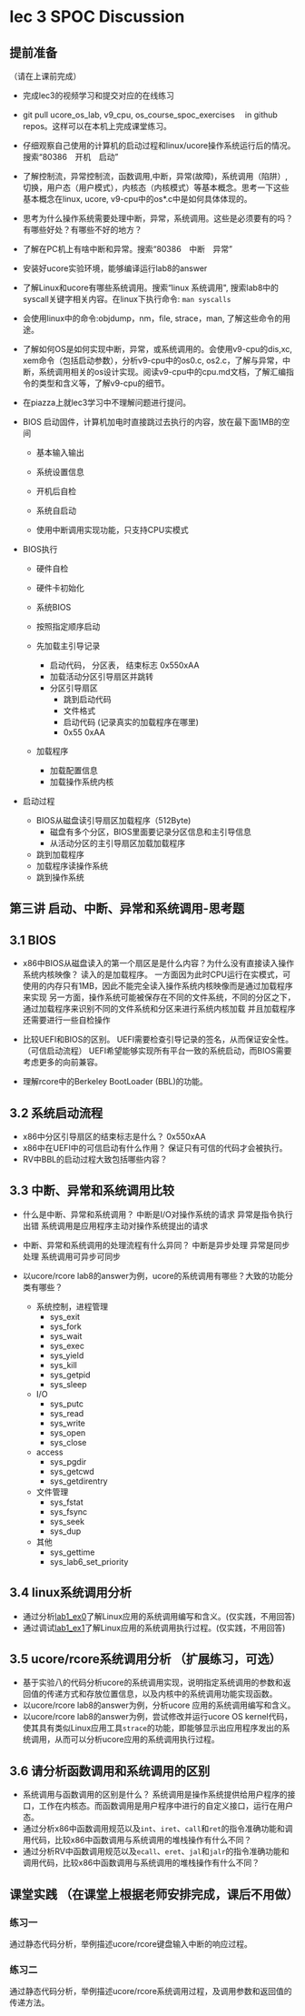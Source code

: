 # lec 3 SPOC Discussion

## **提前准备**
（请在上课前完成）


 - 完成lec3的视频学习和提交对应的在线练习
 - git pull ucore_os_lab, v9_cpu, os_course_spoc_exercises  　in github repos。这样可以在本机上完成课堂练习。
 - 仔细观察自己使用的计算机的启动过程和linux/ucore操作系统运行后的情况。搜索“80386　开机　启动”
 - 了解控制流，异常控制流，函数调用,中断，异常(故障)，系统调用（陷阱）,切换，用户态（用户模式），内核态（内核模式）等基本概念。思考一下这些基本概念在linux, ucore, v9-cpu中的os*.c中是如何具体体现的。
 - 思考为什么操作系统需要处理中断，异常，系统调用。这些是必须要有的吗？有哪些好处？有哪些不好的地方？
 - 了解在PC机上有啥中断和异常。搜索“80386　中断　异常”
 - 安装好ucore实验环境，能够编译运行lab8的answer
 - 了解Linux和ucore有哪些系统调用。搜索“linux 系统调用", 搜索lab8中的syscall关键字相关内容。在linux下执行命令: ```man syscalls```
 - 会使用linux中的命令:objdump，nm，file, strace，man, 了解这些命令的用途。
 - 了解如何OS是如何实现中断，异常，或系统调用的。会使用v9-cpu的dis,xc, xem命令（包括启动参数），分析v9-cpu中的os0.c, os2.c，了解与异常，中断，系统调用相关的os设计实现。阅读v9-cpu中的cpu.md文档，了解汇编指令的类型和含义等，了解v9-cpu的细节。
 - 在piazza上就lec3学习中不理解问题进行提问。


- BIOS 启动固件，计算机加电时直接跳过去执行的内容，放在最下面1MB的空间
	- 基本输入输出
	- 系统设置信息
	- 开机后自检
	- 系统自启动

	- 使用中断调用实现功能，只支持CPU实模式

- BIOS执行
	- 硬件自检
	- 硬件卡初始化
	- 系统BIOS
	- 按照指定顺序启动

	- 先加载主引导记录
		- 启动代码， 分区表， 结束标志 0x550xAA
		- 加载活动分区引导扇区并跳转
		- 分区引导扇区
			- 跳到启动代码
			- 文件格式
			- 启动代码 (记录真实的加载程序在哪里)
			- 0x55 0xAA
	- 加载程序
		- 加载配置信息
		- 加载操作系统内核


- 启动过程
	- BIOS从磁盘读引导扇区加载程序（512Byte)
		- 磁盘有多个分区，BIOS里面要记录分区信息和主引导信息
		- 从活动分区的主引导扇区加载加载程序
	- 跳到加载程序
	- 加载程序读操作系统
	- 跳到操作系统




## 第三讲 启动、中断、异常和系统调用-思考题

## 3.1 BIOS
-  x86中BIOS从磁盘读入的第一个扇区是是什么内容？为什么没有直接读入操作系统内核映像？
读入的是加载程序。
一方面因为此时CPU运行在实模式，可使用的内存只有1MB，因此不能完全读入操作系统内核映像而是通过加载程序来实现
另一方面，操作系统可能被保存在不同的文件系统，不同的分区之下，通过加载程序来识别不同的文件系统和分区来进行系统内核加载
并且加载程序还需要进行一些自检操作

- 比较UEFI和BIOS的区别。
UEFI需要检查引导记录的签名，从而保证安全性。（可信启动流程）
UEFI希望能够实现所有平台一致的系统启动，而BIOS需要考虑更多的向前兼容。

- 理解rcore中的Berkeley BootLoader (BBL)的功能。

## 3.2 系统启动流程

- x86中分区引导扇区的结束标志是什么？
0x550xAA
- x86中在UEFI中的可信启动有什么作用？
保证只有可信的代码才会被执行。
- RV中BBL的启动过程大致包括哪些内容？

## 3.3 中断、异常和系统调用比较
- 什么是中断、异常和系统调用？
中断是I/O对操作系统的请求
异常是指令执行出错
系统调用是应用程序主动对操作系统提出的请求

-  中断、异常和系统调用的处理流程有什么异同？
中断是异步处理
异常是同步处理
系统调用可异步可同步

- 以ucore/rcore lab8的answer为例，ucore的系统调用有哪些？大致的功能分类有哪些？
	- 系统控制，进程管理
   		- sys_exit
    	- sys_fork
    	- sys_wait
    	- sys_exec
    	- sys_yield
    	- sys_kill
    	- sys_getpid
    	- sys_sleep
    - I/O
    	- sys_putc
    	- sys_read
    	- sys_write
    	- sys_open
    	- sys_close
    - access
    	- sys_pgdir
    	- sys_getcwd
    	- sys_getdirentry
    - 文件管理
    	- sys_fstat
    	- sys_fsync
    	- sys_seek
    	- sys_dup
    - 其他
    	- sys_gettime
    	- sys_lab6_set_priority



## 3.4 linux系统调用分析
- 通过分析[lab1_ex0](https://github.com/chyyuu/ucore_lab/blob/master/related_info/lab1/lab1-ex0.md)了解Linux应用的系统调用编写和含义。(仅实践，不用回答)
- 通过调试[lab1_ex1](https://github.com/chyyuu/ucore_lab/blob/master/related_info/lab1/lab1-ex1.md)了解Linux应用的系统调用执行过程。(仅实践，不用回答)


## 3.5 ucore/rcore系统调用分析 （扩展练习，可选）
-  基于实验八的代码分析ucore的系统调用实现，说明指定系统调用的参数和返回值的传递方式和存放位置信息，以及内核中的系统调用功能实现函数。
- 以ucore/rcore lab8的answer为例，分析ucore 应用的系统调用编写和含义。
- 以ucore/rcore lab8的answer为例，尝试修改并运行ucore OS kernel代码，使其具有类似Linux应用工具`strace`的功能，即能够显示出应用程序发出的系统调用，从而可以分析ucore应用的系统调用执行过程。

 
## 3.6 请分析函数调用和系统调用的区别
- 系统调用与函数调用的区别是什么？
 	系统调用是操作系统提供给用户程序的接口，工作在内核态。而函数调用是用户程序中进行的自定义接口，运行在用户态。
- 通过分析x86中函数调用规范以及`int`、`iret`、`call`和`ret`的指令准确功能和调用代码，比较x86中函数调用与系统调用的堆栈操作有什么不同？
- 通过分析RV中函数调用规范以及`ecall`、`eret`、`jal`和`jalr`的指令准确功能和调用代码，比较x86中函数调用与系统调用的堆栈操作有什么不同？


## 课堂实践 （在课堂上根据老师安排完成，课后不用做）
### 练习一
通过静态代码分析，举例描述ucore/rcore键盘输入中断的响应过程。

### 练习二
通过静态代码分析，举例描述ucore/rcore系统调用过程，及调用参数和返回值的传递方法。
